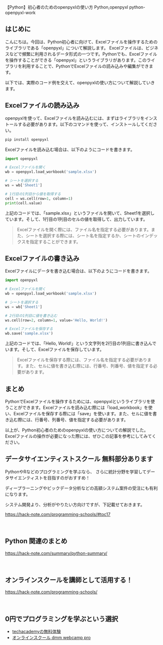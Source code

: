 【Python】初心者のためのopenpyxlの使い方
Python,openpyxl
python-openpyxl-work

## はじめに
こんにちは。今回は、Python初心者に向けて、Excelファイルを操作するためのライブラリである「openpyxl」について解説します。
Excelファイルは、ビジネスなどで頻繁に利用されるデータ形式の一つです。Pythonでも、Excelファイルを操作することができる「openpyxl」というライブラリがあります。このライブラリを利用することで、PythonでExcelファイルの読み込みや編集ができます。

以下では、実際のコード例を交えて、openpyxlの使い方について解説していきます。

## Excelファイルの読み込み

openpyxlを使って、Excelファイルを読み込むには、まずはライブラリをインストールする必要があります。以下のコマンドを使って、インストールしてください。

```bash
pip install openpyxl
```

Excelファイルを読み込む場合は、以下のようにコードを書きます。

```python
import openpyxl

# Excelファイルを開く
wb = openpyxl.load_workbook('sample.xlsx')

# シートを選択する
ws = wb['Sheet1']

# 1行目の1列目から値を取得する
cell = ws.cell(row=1, column=1)
print(cell.value)
```

上記のコードでは、「sample.xlsx」というファイルを開いて、Sheet1を選択しています。そして、1行目の1列目のセルの値を取得して、出力しています。

>Excelファイルを開く際には、ファイル名を指定する必要があります。また、シートを選択する際には、シート名を指定するか、シートのインデックスを指定することができます。

## Excelファイルの書き込み

Excelファイルにデータを書き込む場合は、以下のようにコードを書きます。

```python
import openpyxl

# Excelファイルを開く
wb = openpyxl.load_workbook('sample.xlsx')

# シートを選択する
ws = wb['Sheet1']

# 2行目の1列目に値を書き込む
ws.cell(row=2, column=1, value='Hello, World!')

# Excelファイルを保存する
wb.save('sample.xlsx')
```

上記のコードでは、「Hello, World!」という文字列を2行目の1列目に書き込んでいます。そして、Excelファイルを保存しています。

>Excelファイルを保存する際には、ファイル名を指定する必要があります。また、セルに値を書き込む際には、行番号、列番号、値を指定する必要があります。

## まとめ

PythonでExcelファイルを操作するためには、openpyxlというライブラリを使うことができます。Excelファイルを読み込む際には「load_workbook」を使い、Excelファイルを保存する際には「save」を使います。また、セルに値を書き込む際には、行番号、列番号、値を指定する必要があります。

以上が、Python初心者のためのopenpyxlの使い方についての解説でした。Excelファイルの操作が必要になった際には、ぜひこの記事を参考にしてみてください。

## データサイエンティストスクール 無料部分あります
PythonやRなどのプログラミングを学ぶなら、
さらに統計分野を学習してデータサイエンティストを目指すのがおすすめ！

ディープラーニングやビックデータ分析などの高額システム案件の受注にも有利になります。

システム開発より、分析がやりたい方向けですが、下記載せておきます。

https://hack-note.com/programming-schools/#toc17

　

## Python 関連のまとめ
https://hack-note.com/summary/python-summary/

　

## オンラインスクールを講師として活用する！
https://hack-note.com/programming-schools/

　

## 0円でプログラミングを学ぶという選択
- [techacademyの無料体験](//af.moshimo.com/af/c/click?a_id=2612475&amp;p_id=1555&amp;pc_id=2816&amp;pl_id=22706&amp;url=https%3a%2f%2ftechacademy.jp%2fhtmlcss-trial%3futm_source%3dmoshimo%26utm_medium%3daffiliate%26utm_campaign%3dtextad)
- [オンラインスクール dmm webcamp pro](//af.moshimo.com/af/c/click?a_id=2612482&amp;p_id=1363&amp;pc_id=2297&amp;pl_id=39999&amp;guid=on)

